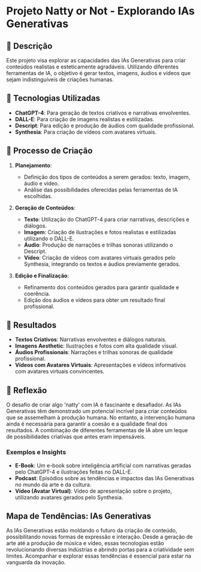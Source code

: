 # Projeto Natty or Not - Explorando IAs Generativas

## 📒 Descrição
Este projeto visa explorar as capacidades das IAs Generativas para criar conteúdos realistas e esteticamente agradáveis. Utilizando diferentes ferramentas de IA, o objetivo é gerar textos, imagens, áudios e vídeos que sejam indistinguíveis de criações humanas.

## 🤖 Tecnologias Utilizadas
- **ChatGPT-4**: Para geração de textos criativos e narrativas envolventes.
- **DALL-E**: Para criação de imagens realistas e estilizadas.
- **Descript**: Para edição e produção de áudios com qualidade profissional.
- **Synthesia**: Para criação de vídeos com avatares virtuais.

## 🧐 Processo de Criação
1. **Planejamento**:
   - Definição dos tipos de conteúdos a serem gerados: texto, imagem, áudio e vídeo.
   - Análise das possibilidades oferecidas pelas ferramentas de IA escolhidas.
   
2. **Geração de Conteúdos**:
   - **Texto**: Utilização do ChatGPT-4 para criar narrativas, descrições e diálogos.
   - **Imagem**: Criação de ilustrações e fotos realistas e estilizadas utilizando o DALL-E.
   - **Áudio**: Produção de narrações e trilhas sonoras utilizando o Descript.
   - **Vídeo**: Criação de vídeos com avatares virtuais gerados pelo Synthesia, integrando os textos e áudios previamente gerados.

3. **Edição e Finalização**:
   - Refinamento dos conteúdos gerados para garantir qualidade e coerência.
   - Edição dos áudios e vídeos para obter um resultado final profissional.
   
## 🚀 Resultados
- **Textos Criativos**: Narrativas envolventes e diálogos naturais.
- **Imagens Aesthetic**: Ilustrações e fotos com alta qualidade visual.
- **Áudios Profissionais**: Narrações e trilhas sonoras de qualidade profissional.
- **Vídeos com Avatares Virtuais**: Apresentações e vídeos informativos com avatares virtuais convincentes.

## 💭 Reflexão
O desafio de criar algo 'natty' com IA é fascinante e desafiador. As IAs Generativas têm demonstrado um potencial incrível para criar conteúdos que se assemelham à produção humana. No entanto, a intervenção humana ainda é necessária para garantir a coesão e a qualidade final dos resultados. A combinação de diferentes ferramentas de IA abre um leque de possibilidades criativas que antes eram impensáveis.

### Exemplos e Insights
- **E-Book**: Um e-book sobre inteligência artificial com narrativas geradas pelo ChatGPT-4 e ilustrações feitas no DALL-E.
- **Podcast**: Episódios sobre as tendências e impactos das IAs Generativas no mundo da arte e da cultura.
- **Vídeo (Avatar Virtual)**: Vídeo de apresentação sobre o projeto, utilizando avatares gerados pelo Synthesia.

## Mapa de Tendências: IAs Generativas
As IAs Generativas estão moldando o futuro da criação de conteúdo, possibilitando novas formas de expressão e interação. Desde a geração de arte até a produção de música e vídeo, essas tecnologias estão revolucionando diversas indústrias e abrindo portas para a criatividade sem limites. Acompanhar e explorar essas tendências é essencial para estar na vanguarda da inovação.
